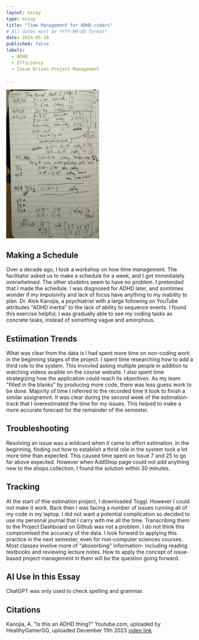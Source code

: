 ```yaml
---
layout: essay
type: essay
title: "Time Management for ADHD coders"
# All dates must be YYYY-MM-DD format!
date: 2024-05-10
published: false
labels:
  - ADHD
  - Efficiency 
  - Issue Driven Project Management 
    
---
```



<img width="250px" height ="400px" class="rounded float-start pe-4" src="./tracking2.jpg">



## Making a Schedule

Over a decade ago, I took a workshop on how time management. The facilitator asked us to make a schedule for a week, and I got immediately overwhelmed. The other studetns seem to have no problem. I pretended that I made the schedule. I was disgnosed for ADHD later, and somtimes wonder if my impulsivity and lack of focus have anything to my inability to plan. Dr. Alok Kanojia, a psychiatrist with a large following on YouTube attributes "ADHD inertia" to the lack of ability to sequence events. I found this exercise helpful; I was gradually able to see my coding tasks as concrete tasks, instead of something vague and amorphous. 

## Estiimation Trends 

What was clear from the data is I had spent more time on non-coding work in the beginning stages of the project. I spent time researching how to add a third role to the system. This invovled asking multiple people in addition to watching videos avaible on the course website. I also spent time strategizing how the application could reach its objectives. As my team "filled in the blanks" by producing more code, there was less guess work to be done. Majority of time I referred to the recorded time it took to finish a similar assignemnt.  It was clear during the second week of the estimation- track that I overestimated the time for my issues. This helped to make a more accurate forecast for the remainder of the semester. 

## Troubleshooting

Resolving an issue was a wildcard when it came to effort estimation. In the beginning, finding out how to establish a thrid role in the system took a lot more time than expected. This caused time spent on Issue 7 and 25 to go far above expected. However when AddShop page could not add anything new to the shops.collection, I found the solution within 30 minutes. 

## Tracking

At the start of thie estimation project, I downloaded Toggl. However I could not make it work. Back then I was facing a number of issues running all of my code in my laptop. I did not want a potential complication so decided to use my personal journal that I carry with me all the time. Transcribing them to the Project Dashboard on Github was not a problem. I do not think this compromised the accuracy of the data. I look forward to applying this practice in the next semester, even for non-computer sciences courses. Most classes involve more of "abosorbing" information- including reading textbooks and reviewing lecture notes. How to apply the concept of issue-based project management in them will be the question going forward. 

## AI Use In this Essay

ChatGPT was only used to check spelling and grammar. 

## Citations

Kanojia, A. "Is this an ADHD thing?" Youtube.com, uploaded by HealthyGamerGG, uploaded December 11th 2023 [video link](https://www.youtube.com/watch?v=2AagWXtg4gY)
